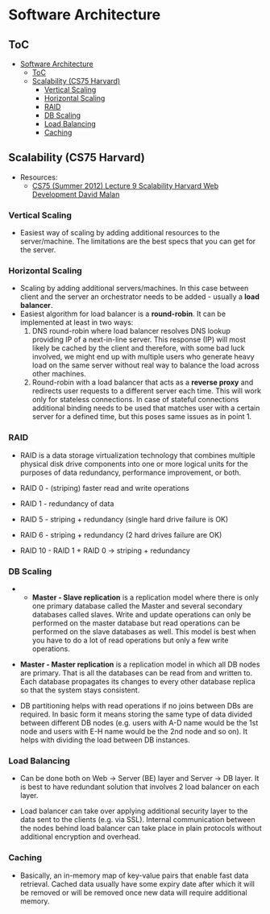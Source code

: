 # Software Architecture

## ToC

- [Software Architecture](#software-architecture)
  - [ToC](#toc)
  - [Scalability (CS75 Harvard)](#scalability-cs75-harvard)
    - [Vertical Scaling](#vertical-scaling)
    - [Horizontal Scaling](#horizontal-scaling)
    - [RAID](#raid)
    - [DB Scaling](#db-scaling)
    - [Load Balancing](#load-balancing)
    - [Caching](#caching)

## Scalability (CS75 Harvard)

- Resources:
  - [CS75 (Summer 2012) Lecture 9 Scalability Harvard Web Development David Malan](https://www.youtube.com/watch?v=-W9F__D3oY4)

### Vertical Scaling

- Easiest way of scaling by adding additional resources to the server/machine. The limitations are the best specs that you can get for the server.

### Horizontal Scaling

- Scaling by adding additional servers/machines. In this case between client and the server an orchestrator needs to be added - usually a **load balancer**.
- Easiest algorithm for load balancer is a **round-robin**. It can be implemented at least in two ways:
  1. DNS round-robin where load balancer resolves DNS lookup providing IP of a next-in-line server. This response (IP) will most likely be cached by the client and therefore, with some bad luck involved, we might end up with multiple users who generate heavy load on the same server without real way to balance the load across other machines.
  2. Round-robin with a load balancer that acts as a **reverse proxy** and redirects user requests to a different server each time. This will work only for stateless connections. In case of stateful connections additional binding needs to be used that matches user with a certain server for a defined time, but this poses same issues as in point 1.

### RAID

- RAID is a data storage virtualization technology that combines multiple physical disk drive components into one or more logical units for the purposes of data redundancy, performance improvement, or both.

- RAID 0 - (striping) faster read and write operations

- RAID 1 - redundancy of data

- RAID 5 - striping + redundancy (single hard drive failure is OK)

- RAID 6 - striping + redundancy (2 hard drives failure are OK)

- RAID 10 - RAID 1 + RAID 0 -> striping + redundancy

### DB Scaling

- - **Master - Slave replication** is a replication model where there is only one primary database called the Master and several secondary databases called slaves. Write and update operations can only be performed on the master database but read operations can be performed on the slave databases as well. This model is best when you have to do a lot of read operations but only a few write operations.

- **Master - Master replication** is a replication model in which all DB nodes are primary. That is all the databases can be read from and written to. Each database propagates its changes to every other database replica so that the system stays consistent.

- DB partitioning helps with read operations if no joins between DBs are required. In basic form it means storing the same type of data divided between different DB nodes (e.g. users with A-D name would be the 1st node and users with E-H name would be the 2nd node and so on). It helps with dividing the load between DB instances.

### Load Balancing

- Can be done both on Web -> Server (BE) layer and Server -> DB layer. It is best to have redundant solution that involves 2 load balancer on each layer.

- Load balancer can take over applying additional security layer to the data sent to the clients (e.g. via SSL). Internal communication between the nodes behind load balancer can take place in plain protocols without additional encryption and overhead.

### Caching

- Basically, an in-memory map of key-value pairs that enable fast data retrieval. Cached data usually have some expiry date after which it will be removed or will be removed once new data will require additional memory.

